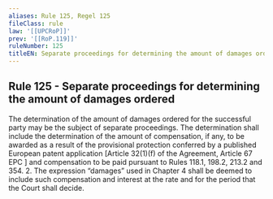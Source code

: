 ```yaml
---
aliases: Rule 125, Regel 125
fileClass: rule
law: '[[UPCRoP]]'
prev: '[[RoP.119]]'
ruleNumber: 125
titleEN: Separate proceedings for determining the amount of damages ordered
---
```


## Rule 125 - Separate proceedings for determining the amount of damages ordered

The determination of the amount of damages ordered for the successful party may be the subject of separate proceedings.  The determination shall include the determination of the amount of compensation, if any, to be awarded as a result of the provisional protection conferred by a published European patent application [Article  32(1)(f) of the Agreement, Article  67 EPC ] and compensation to be paid pursuant to Rules  118.1, 198.2, 213.2 and 354. 2. The expression “damages” used in Chapter 4 shall be deemed to include such compensation and interest at the rate and for the period that the Court shall decide.